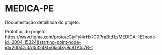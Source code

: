 # MEDICA-PE

Documentação detalhada do projeto.

Protótipo do projeto: 
https://www.figma.com/proto/eGjyFyl4rHx7C0PraBtd1z/MEDICA-PE?node-id=2004-15324&starting-point-node-id=2004%3A15324&t=6kiolXyBo8TAto7B-1
